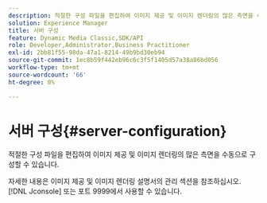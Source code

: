 ```yaml
---
description: 적절한 구성 파일을 편집하여 이미지 제공 및 이미지 렌더링의 많은 측면을 수동으로 구성할 수 있습니다.
solution: Experience Manager
title: 서버 구성
feature: Dynamic Media Classic,SDK/API
role: Developer,Administrator,Business Practitioner
exl-id: 2bb81f55-98da-47a1-8214-49b9bd30eb94
source-git-commit: 1ec8b59f442eb96c6c3f5f1405d57a38a86bd056
workflow-type: tm+mt
source-wordcount: '66'
ht-degree: 0%

---
```


# 서버 구성{#server-configuration}

적절한 구성 파일을 편집하여 이미지 제공 및 이미지 렌더링의 많은 측면을 수동으로 구성할 수 있습니다.

자세한 내용은 이미지 제공 및 이미지 렌더링 설명서의 관리 섹션을 참조하십시오. [!DNL Jconsole] 또는 포트 9999에서 사용할 수 있습니다.
